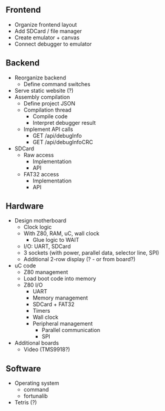 ## Frontend
- Organize frontend layout
- Add SDCard / file manager
- Create emulator + canvas
- Connect debugger to emulator

## Backend
- Reorganize backend
  - Define command switches
- Serve static website (?)
- Assembly compilation
  - Define project JSON
  - Compilation thread
    - Compile code
    - Interpret debugger result
  - Implement API calls
     - GET /api/debugInfo
     - GET /api/debugInfoCRC
- SDCard
  - Raw access
    - Implementation
    - API
  - FAT32 access
    - Implementation
    - API

## Hardware
- Design motherboard 
  - Clock logic
  - With Z80, RAM, uC, wall clock
    - Glue logic to WAIT
  - I/O: UART, SDCard
  - 3 sockets (with power, parallel data, selector line, SPI)
  - Additional 2-row display (? - or from board?)
- uC code
  - Z80 management
  - Load boot code into memory
  - Z80 I/O
    - UART
    - Memory management
    - SDCard + FAT32
    - Timers
    - Wall clock
    - Peripheral management
      - Parallel communication
      - SPI
- Additional boards
  - Video (TMS9918?)

## Software
- Operating system
  - command
  - fortunalib
- Tetris (?)
